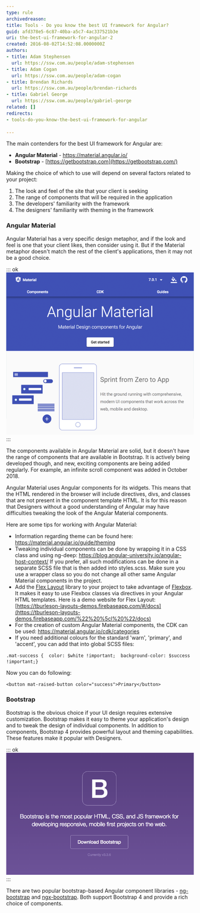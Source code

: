 ```yaml
---
type: rule
archivedreason: 
title: Tools - Do you know the best UI framework for Angular?
guid: afd378e5-6c87-40ba-a5c7-4ac337521b3e
uri: the-best-ui-framework-for-angular-2
created: 2016-08-02T14:52:08.0000000Z
authors:
- title: Adam Stephensen
  url: https://ssw.com.au/people/adam-stephensen
- title: Adam Cogan
  url: https://ssw.com.au/people/adam-cogan
- title: Brendan Richards
  url: https://ssw.com.au/people/brendan-richards
- title: Gabriel George
  url: https://ssw.com.au/people/gabriel-george
related: []
redirects:
- tools-do-you-know-the-best-ui-framework-for-angular

---
```


The main contenders for the best UI framework for Angular are:

* **Angular Material** - https://material.angular.io/
* **Bootstrap** - [https://getbootstrap.com](https://getbootstrap.com/)


Making the choice of which to use will depend on several factors related to your project:

1. The look and feel of the site that your client is seeking
2. The range of components that will be required in the application
3. The developers' familiarity with the framework
4. The designers' familiarity with theming in the framework


<!--endintro-->

### Angular Material

Angular Material has a very specific design metaphor, and if the look and feel is one that your client likes, then consider using it. But if the Material metaphor doesn't match the rest of the client's applications, then it may not be a good choice.


::: ok  
![Figure:  Angular Material is built by the Angular team](angular-material.png)  
:::

The components available in Angular Material are solid, but it doesn't have the range of components that are available in Bootstrap. It is actively being developed though, and new, exciting components are being added regularly. For example, an infinite scroll component was added in October 2018.

Angular Material uses Angular components for its widgets. This means that the HTML rendered in the browser will include directives, divs, and classes that are not present in the component template HTML. It is for this reason that Designers without a good understanding of Angular may have difficulties tweaking the look of the Angular Material components.

Here are some tips for working with Angular Material:

* Information regarding theme can be found here: https://material.angular.io/guide/theming
* Tweaking individual components can be done by wrapping it in a CSS class and using ng-deep: 
      https://blog.angular-university.io/angular-host-context/
If you prefer, all such modifications can be done in a separate SCSS file that is then added into styles.scss.
Make sure you use a wrapper class so you do not change all other same Angular Material components in the project.
* Add the 
      [Flex Layout](https://github.com/angular/flex-layout) library to your project to take advantage of 
      [Flexbox](https://css-tricks.com/snippets/css/a-guide-to-flexbox/%22%20%5co%20%22https://css-tricks.com/snippets/css/a-guide-to-flexbox/).  It makes it easy to use Flexbox classes via directives in your Angular HTML templates.
Here is a demo website for Flex Layout: 
      [https://tburleson-layouts-demos.firebaseapp.com/#/docs](https://tburleson-layouts-demos.firebaseapp.com/%22%20%5cl%20%22/docs)
* For the creation of custom Angular Material components, the CDK can be used: https://material.angular.io/cdk/categories
* If you need additional colours for the standard 'warn', 'primary', and 'accent', you can add that into global SCSS files: 
      


```
.mat-success {  color: $white !important;  background-color: $success !important;}
```


Now you can do following: 
      


```
<button mat-raised-button color="success">Primary</button>
```


### Bootstrap

Bootstrap is the obvious choice if your UI design requires extensive customization. Bootstrap makes it easy to theme your application's design and to tweak the design of individual components. In addition to components, Bootstrap 4 provides powerful layout and theming capabilities. These features make it popular with Designers.


::: ok  
![Figure: Bootstrap has been the recommended UI framework for the web for years](bad-bootstrap.png)  
:::

There are two popular bootstrap-based Angular component libraries -     [ng-bootstrap](https://ng-bootstrap.github.io/) and     [ngx-bootstrap](https://github.com/valor-software/ngx-bootstrap). Both support Bootstrap 4 and provide a rich choice of components.
